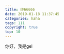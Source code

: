 ```yaml
---
title: 终66666
date: 2019-01-18 11:37:45
categories: haha
tags: 111
copyright: true
top: 10
---
```



你好，我是gel